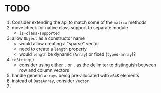 TODO
====

1. Consider extending the api to match some of the `matrix` methods
2. move check for native class support to separate module
	-	`is-class-supported`
3. allow `Object` as a constructor name
	-	would allow creating a "sparse" vector
	-	need to create a `length` property
	-	would `length` be dynamic (`Array`) or fixed (`typed-array`)?
4. `toString()`
	-	consider using either `;` or `,` as the delimiter to distinguish between row and column vectors
5. handle generic `arrays` being pre-allocated with `>64K` elements
6. instead of `DataArray`, consider `Vector`
7. 
